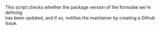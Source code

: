 This script checks whether the package version of the formulae we're defining <br>
has been updated, and if so, notifies the maintainer by creating a Github Issue.